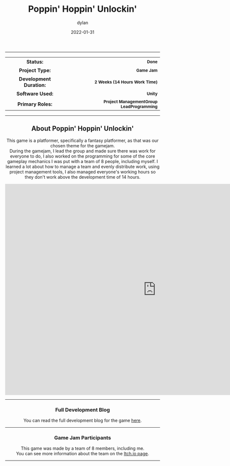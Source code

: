﻿---
layout: post
title:  "Poppin' Hoppin' Unlockin'"
type: "Game Development Blog"
color: "background-color: seagreen"
summary: "Poppin' Hoppin' Unlockin' is a platformer game designed around the theme 'Fantasy Platformer'. <small>(TDEMO Fantasy Platformer)</small>"
author: dylan
date: '2022-01-31'
category: ['game-development', 'game-jam', 'unity']
thumbnail: /assets/img/posts/PopHop/cover.png
keywords: platformer, gamejam, fantasy, puzzles
permalink: /blog/poppin-hoppin-unlockin/
usemathjax: true
---

<hr>
<!--- ------------------ -->
<!--- Status of the game -->
<!--- ------------------ -->
<div class="table-mobile">
    <table>
        <tr>
            <th style="border: 0px !important">Status:</th>
            <th style="text-align:right; border: 0px !important"><small class="btn btn-col status-button">Done</small></th>
        </tr>
        <tr>
            <th style="border: 0px !important">Project Type:</th> 
            <th style="text-align:right; border: 0px !important"><small class="btn btn-col status-button">Game Jam</small></th>
        </tr>
        <tr>
            <th style="border: 0px !important">Development Duration:</th>
            <th style="text-align:right; border: 0px !important"><small class="btn btn-col status-button">2 Weeks (14 Hours Work Time)</small></th>
        </tr>
        <tr>
            <th style="border: 0px !important">Software Used:</th>
            <th style="text-align:right; border: 0px !important"><small class="btn btn-col status-button">Unity</small></th>
        </tr>
        <tr>
            <th style="border: 0px !important">Primary Roles:</th>
            <th style="text-align:right; border: 0px !important"><small class="btn btn-col status-button">Project Management</small><small class="btn btn-col status-button">Group Lead</small><small class="btn btn-col status-button">Programming</small></th>
        </tr>
    </table>
</div>

<hr>
<!--- ---------------------------- -->
<!--- Main description of the game -->
<!--- ---------------------------- -->
<div class = "card">
    <h2 style="text-align: center;">About Poppin' Hoppin' Unlockin'</h2>
    <p style="text-align: center;">This game is a platformer, specifically a fantasy platformer, as that was our chosen theme for the gamejam.<br />During the gamejam, I lead the group and made sure there was work for everyone to do, I also worked on the programming for some of the core gameplay mechanics I was put with a team of 8 people, including myself. I learned a lot about how to manage a team and evenly distribute work, using project management tools, I also managed everyone's working hours so they don't work above the development time of 14 hours.</p>
</div>

<!--- ------------------------------------ -->
<!--- Embed or Youtube Footage of the game -->
<!--- ------------------------------------ -->
<div style="text-align: center;"><iframe frameborder="0" src="https://itch.io/embed-upload/2958857?color=333333" allowfullscreen="" width="980" height="688"><a href="https://amy-elliott.itch.io/poppin-hoppin-unlockin">Play Poppin' Hoppin' Unlockin' on itch.io</a></iframe></div>

<!--- ------------------------------------------------------- -->
<!--- Development overviews for the game, to give an insight. -->
<!--- ------------------------------------------------------- -->
<hr>
<h3 style="text-align:center">Full Development Blog</h3>
<p style="text-align:center">You can read the full development blog for the game <a class = "a-text" href="https://amyelliottuop.wordpress.com/technical-game-development-tdemo/game-4-06-11-20/" target="_blank">here</a>.</p> 
<hr>

<!--- ------- -->
<!--- Credits -->
<!--- ------- -->
<h3 style="text-align:center">Game Jam Participants</h3>
<p style="text-align:center">This game was made by a team of 8 members, including me. <br /> You can see more information about the team on the <a class = "a-text" href="https://amy-elliott.itch.io/poppin-hoppin-unlockin" target="_blank">Itch.io page</a>.</p> 

<hr>

